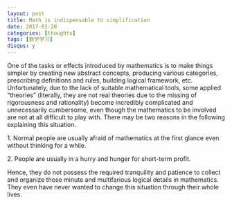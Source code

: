 ```yaml
---
layout: post
title: Math is indispensable to simplification
date: 2017-01-20
categories: [thoughts]
tags: [数学学习]
disqus: y
---
```


One of the tasks or effects introduced by mathematics is to make things simpler by creating new abstract concepts, producing various categories, prescribing definitions and rules, building logical framework, etc. Unfortunately, due to the lack of suitable mathematical tools, some applied “theories” (literally, they are not real theories due to the missing of rigorousness and rationality) become incredibly complicated and unnecessarily cumbersome, even though the mathematics to be involved are not at all difficult to play with. There may be two reasons in the following explaining this situation.

1\. Normal people are usually afraid of mathematics at the first glance even without thinking for a while.

2\. People are usually in a hurry and hunger for short-term profit.

Hence, they do not possess the required tranquility and patience to collect and organize those minute and multifarious logical details in mathematics. They even have never wanted to change this situation through their whole lives.
